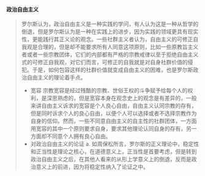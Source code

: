 #### 政治自由主义
> 罗尔斯认为，政治自由主义是一种实践的学问，有人认为这是一种从哲学的倒退，但是罗尔斯认为是一种在实践上的进步，因为实践的领域更具有现实性，更能践行其正义论的观念。一些社群主义者认为，自由主义的可修正自我观是合理的，但是却不能要求所有人同意这项原则，比如一些原教旨主义者或者一些宗教团体，它们的内部都有严格的宗教戒律以至于拒绝自由主义式的可修正自我观，对它们而言，可修正的自我就是对自身社群价值的侵犯。于是，如何包容这样的社群价值就变成自由主义的困难，也是罗尔斯政治自由主义的理论着手点。
> * 宽容
> 宗教宽容是经过残酷的宗教、世俗王权的斗争赋予给每个人的权利，是深思熟虑的，但是宽容本身在观念史上的观念是有差异的，一般来讲自由主义诉求的宽容是个人良心自由，自由主义认同宗教的存有，但是同时诉求个人的良心自由，以便个人可以选择或者不选择宗教作为自身的信仰。然而，一些不同意自由主义的自主性的社群团体，一方面用宽容的其中一个原则要求自身，要求其他理论认同自身的存有，另一方面却不同意个人拥有良心自由。
> * 对政治自由主义的论证
> a. 如周保松所言，罗尔斯的正义理论中，稳定性和正当性是理论之核心，在道德意义上，正当性是首要考虑，但是转到政治自由主义之后，在其他人看来的从形上学意义上的倒退，反而是政治意义上的前进，因为将稳定性纳入了论证之中。
